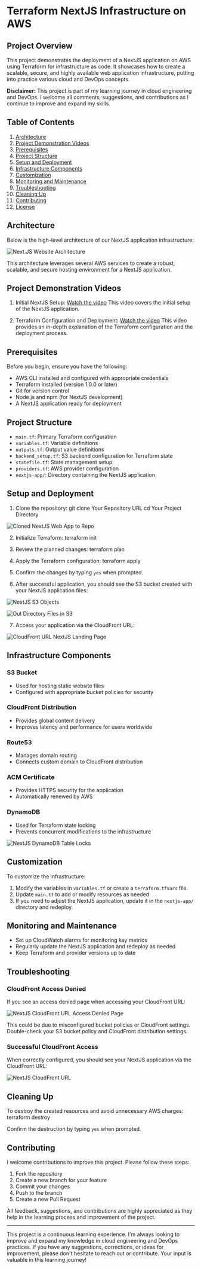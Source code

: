 # Terraform NextJS Infrastructure on AWS

## Project Overview

This project demonstrates the deployment of a NextJS application on AWS using Terraform for infrastructure as code. It showcases how to 
create a scalable, secure, and highly available web application infrastructure, putting into practice various cloud and DevOps concepts.

**Disclaimer:** This project is part of my learning journey in cloud engineering and DevOps. I welcome all comments, suggestions, and 
contributions as I continue to improve and expand my skills.

## Table of Contents
1. [Architecture](#architecture)
2. [Project Demonstration Videos](#project-demonstration-videos)
3. [Prerequisites](#prerequisites)
4. [Project Structure](#project-structure)
5. [Setup and Deployment](#setup-and-deployment)
6. [Infrastructure Components](#infrastructure-components)
7. [Customization](#customization)
8. [Monitoring and Maintenance](#monitoring-and-maintenance)
9. [Troubleshooting](#troubleshooting)
10. [Cleaning Up](#cleaning-up)
11. [Contributing](#contributing)
12. [License](#license)

## Architecture

Below is the high-level architecture of our NextJS application infrastructure:

![Next.JS Website Architecture](./images/Next.JS-wesbite-architecture.png)

This architecture leverages several AWS services to create a robust, scalable, and secure hosting environment for a NextJS application.

## Project Demonstration Videos

1. Initial NextJS Setup: [Watch the video](https://www.loom.com/share/e1505fecfa784aa882a61701f2636c68)
   This video covers the initial setup of the NextJS application.

2. Terraform Configuration and Deployment: [Watch the 
video](https://www.loom.com/share/194ed10525bc449881085596facf381c?sid=3ae21146-9783-410f-b489-d423e5254417)
   This video provides an in-depth explanation of the Terraform configuration and the deployment process.

## Prerequisites

Before you begin, ensure you have the following:
- AWS CLI installed and configured with appropriate credentials
- Terraform installed (version 1.0.0 or later)
- Git for version control
- Node.js and npm (for NextJS development)
- A NextJS application ready for deployment

## Project Structure

- `main.tf`: Primary Terraform configuration
- `variables.tf`: Variable definitions
- `outputs.tf`: Output value definitions
- `backend_setup.tf`: S3 backend configuration for Terraform state
- `statefile.tf`: State management setup
- `providers.tf`: AWS provider configuration
- `nextjs-app/`: Directory containing the NextJS application

## Setup and Deployment

1. Clone the repository:
git clone Your Repository URL
cd Your Project Directory

![Cloned NextJS Web App to Repo](./images/cloned-next.js-web-app-to-repo.png)

2. Initialize Terraform:
terraform init


3. Review the planned changes:
terraform plan


4. Apply the Terraform configuration:
terraform apply


5. Confirm the changes by typing `yes` when prompted.

6. After successful application, you should see the S3 bucket created with your NextJS application files:

![NextJS S3 Objects](./images/next.js-s3-objects.png)

![Out Directory Files in S3](./images/out-directory-files-in-s3.png)

7. Access your application via the CloudFront URL:

![CloudFront URL NextJS Landing Page](./images/cloudfronturl-next.js-landingpage.png)

## Infrastructure Components

### S3 Bucket
- Used for hosting static website files
- Configured with appropriate bucket policies for security

### CloudFront Distribution
- Provides global content delivery
- Improves latency and performance for users worldwide

### Route53
- Manages domain routing
- Connects custom domain to CloudFront distribution

### ACM Certificate
- Provides HTTPS security for the application
- Automatically renewed by AWS

### DynamoDB
- Used for Terraform state locking
- Prevents concurrent modifications to the infrastructure

![NextJS DynamoDB Table Locks](./images/next.js-dynamodb-table-locks.png)

## Customization

To customize the infrastructure:
1. Modify the variables in `variables.tf` or create a `terraform.tfvars` file.
2. Update `main.tf` to add or modify resources as needed.
3. If you need to adjust the NextJS application, update it in the `nextjs-app/` directory and redeploy.

## Monitoring and Maintenance

- Set up CloudWatch alarms for monitoring key metrics
- Regularly update the NextJS application and redeploy as needed
- Keep Terraform and provider versions up to date

## Troubleshooting

### CloudFront Access Denied

If you see an access denied page when accessing your CloudFront URL:

![NextJS CloudFront URL Access Denied Page](./images/next.js-cloudfronturl-access-denied-page.png)

This could be due to misconfigured bucket policies or CloudFront settings. Double-check your S3 bucket policy and CloudFront distribution 
settings.

### Successful CloudFront Access

When correctly configured, you should see your NextJS application via the CloudFront URL:

![NextJS CloudFront URL](./images/next.js-cloudfronturl.png)

## Cleaning Up

To destroy the created resources and avoid unnecessary AWS charges:
terraform destroy

Confirm the destruction by typing `yes` when prompted.

## Contributing

I  welcome contributions to improve this project. Please follow these steps:
1. Fork the repository
2. Create a new branch for your feature
3. Commit your changes
4. Push to the branch
5. Create a new Pull Request

All feedback, suggestions, and contributions are highly appreciated as they help in the learning process and improvement of the project.


---

This project is a continuous learning experience. I'm always looking to improve and expand my knowledge in cloud engineering and DevOps 
practices. If you have any suggestions, corrections, or ideas for improvement, please don't hesitate to reach out or contribute. Your input 
is valuable in this learning journey!

